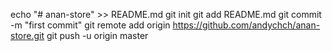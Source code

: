 echo "# anan-store" >> README.md
git init
git add README.md
git commit -m "first commit"
git remote add origin https://github.com/andychch/anan-store.git
git push -u origin master
